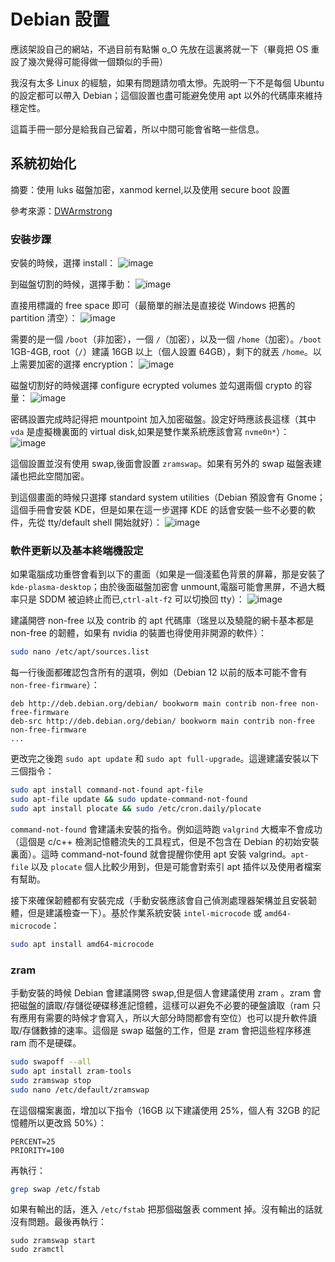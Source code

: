 # Debian 設置
應該架設自己的網站，不過目前有點懶 o_O 先放在這裏將就一下（畢竟把 OS 重設了幾次覺得可能得做一個類似的手冊）

我沒有太多 Linux 的經驗，如果有問題請勿噴太慘。先說明一下不是每個 Ubuntu 的設定都可以帶入 Debian；這個設置也盡可能避免使用 apt 以外的代碼庫來維持穩定性。

這篇手冊一部分是給我自己留着，所以中間可能會省略一些信息。

## 系統初始化
摘要：使用 luks 磁盤加密，xanmod kernel,以及使用 secure boot 設置

參考來源：[DWArmstrong](https://www.dwarmstrong.org/minimal-debian/)

### 安裝步䠫
安裝的時候，選擇 install：
![image](https://github.com/user-attachments/assets/62c39953-9563-49df-a2ad-6af8a3ef60b8)

到磁盤切割的時候，選擇手動：
![image](https://github.com/user-attachments/assets/14b93280-edf8-4ada-88b5-a153358a4539)

直接用標識的 free space 即可（最簡單的辦法是直接從 Windows 把舊的 partition 清空）：
![image](https://github.com/user-attachments/assets/441495b2-9bf7-426f-861b-aaa41ba5f293)

需要的是一個 `/boot`（非加密），一個 `/`（加密），以及一個 `/home`（加密）。`/boot` 1GB-4GB, root（`/`）建議 16GB 以上（個人設置 64GB），剩下的就丟 `/home`。以上需要加密的選擇 encryption：
![image](https://github.com/user-attachments/assets/51a08076-d6da-4920-bffd-82b55f34c4b2)

磁盤切割好的時候選擇 configure ecrypted volumes 並勾選兩個 crypto 的容量：
![image](https://github.com/user-attachments/assets/a1879756-f62b-4ca6-9ebb-1df39dce59aa)

密碼設置完成時記得把 mountpoint 加入加密磁盤。設定好時應該長這樣（其中 `vda` 是虛擬機裏面的 virtual disk,如果是雙作業系統應該會寫 `nvme0n*`）：
![image](https://github.com/user-attachments/assets/6c69e772-b0ec-40c5-becf-944455c2cd4f)

這個設置並沒有使用 swap,後面會設置 `zramswap`。如果有另外的 swap 磁盤表建議也把此空間加密。

到這個畫面的時候只選擇 standard system utilities（Debian 預設會有 Gnome；這個手冊會安裝 KDE，但是如果在這一步選擇 KDE 的話會安裝一些不必要的軟件，先從 tty/default shell 開始就好）：
![image](https://github.com/user-attachments/assets/02318b09-1f57-45ec-b76e-c38f301b8d13)

### 軟件更新以及基本終端機設定
如果電腦成功重啓會看到以下的畫面（如果是一個淺藍色背景的屏幕，那是安裝了 `kde-plasma-desktop`；由於後面磁盤加密會 unmount,電腦可能會黑屏，不過大概率只是 SDDM 被迫終止而已,`ctrl-alt-f2` 可以切換回 tty）：
![image](https://github.com/user-attachments/assets/0ffef122-8d56-49c8-adfd-bfe325f2e1c3)

建議開啓 non-free 以及 contrib 的 apt 代碼庫（瑞昱以及驍龍的網卡基本都是 non-free 的韌體，如果有 nvidia 的裝置也得使用非開源的軟件）：
```sh
sudo nano /etc/apt/sources.list
```
每一行後面都確認包含所有的選項，例如（Debian 12 以前的版本可能不會有 `non-free-firmware`）：
```
deb http://deb.debian.org/debian/ bookworm main contrib non-free non-free-firmware
deb-src http://deb.debian.org/debian/ bookworm main contrib non-free non-free-firmware
...
```
更改完之後跑 `sudo apt update` 和 `sudo apt full-upgrade`。這邊建議安裝以下三個指令：
```sh
sudo apt install command-not-found apt-file
sudo apt-file update && sudo update-command-not-found
sudo apt install plocate && sudo /etc/cron.daily/plocate
```
`command-not-found` 會建議未安裝的指令。例如這時跑 `valgrind` 大概率不會成功（這個是 c/c++ 檢測記憶體流失的工具程式，但是不包含在 Debian 的初始安裝裏面）。這時 command-not-found 就會提醒你使用 apt 安裝 valgrind。`apt-file` 以及 `plocate` 個人比較少用到，但是可能會對索引 apt 插件以及使用者檔案有幫助。

接下來確保韌體都有安裝完成（手動安裝應該會自己偵測處理器架構並且安裝韌體，但是建議檢查一下）。基於作業系統安裝 `intel-microcode` 或 `amd64-microcode`：
```sh
sudo apt install amd64-microcode
```

### zram
手動安裝的時候 Debian 會建議開啓 swap,但是個人會建議使用 zram 。zram 會把磁盤的讀取/存儲從硬碟移進記憶體，這樣可以避免不必要的硬盤讀取（ram 只有應用有需要的時候才會寫入，所以大部分時間都會有空位）也可以提升軟件讀取/存儲數據的速率。這個是 swap 磁盤的工作，但是 zram 會把這些程序移進 ram 而不是硬碟。
```sh
sudo swapoff --all
sudo apt install zram-tools
sudo zramswap stop
sudo nano /etc/default/zramswap
```
在這個檔案裏面，增加以下指令（16GB 以下建議使用 25%，個人有 32GB 的記憶體所以更改爲 50%）：
```
PERCENT=25
PRIORITY=100
```
再執行：
```sh
grep swap /etc/fstab
```
如果有輸出的話，進入 `/etc/fstab` 把那個磁盤表 comment 掉。沒有輸出的話就沒有問題。最後再執行：
```
sudo zramswap start
sudo zramctl
```
